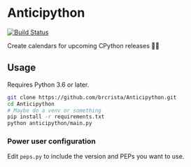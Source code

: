 # Anticipython

[![Build Status](https://dev.azure.com/briancristante/Anticipython/_apis/build/status/Anticipython?branchName=master)](https://dev.azure.com/briancristante/Anticipython/_build/latest?definitionId=10&branchName=master)

Create calendars for upcoming CPython releases 🐍👀

## Usage

Requires Python 3.6 or later.

```bash
git clone https://github.com/brcrista/Anticipython.git
cd Anticipython
# Maybe do a venv or something
pip install -r requirements.txt
python anticipython/main.py
```

### Power user configuration
Edit `peps.py` to include the version and PEPs you want to use.
